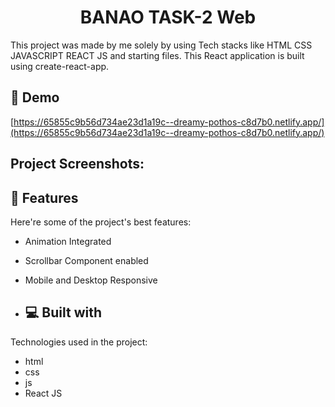 <h1 align="center" id="title">BANAO TASK-2 Web</h1>

<p id="description">This project was made by me solely by using Tech stacks like HTML CSS JAVASCRIPT REACT JS and starting files. This React application is built using create-react-app.</p>

<h2>🚀 Demo</h2>

[https://65855c9b56d734ae23d1a19c--dreamy-pothos-c8d7b0.netlify.app/](https://65855c9b56d734ae23d1a19c--dreamy-pothos-c8d7b0.netlify.app/)

<h2>Project Screenshots:</h2>



  
  
<h2>🧐 Features</h2>

Here're some of the project's best features:

*   Animation Integrated
*   Scrollbar Component enabled
*   Mobile and Desktop Responsive

*   <h2>💻 Built with</h2>

Technologies used in the project:

*   html
*   css
*   js
*  React JS
